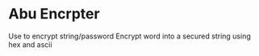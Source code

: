 # Abu Encrpter
Use to encrypt string/password
Encrypt word into a secured string using hex and ascii
